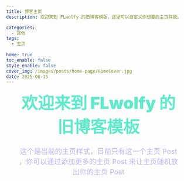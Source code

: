 ```yaml
---
title: 博客主页
description: 欢迎来到 FLwolfy 的旧博客模板，这里可以自定义你想要的主页样貌。

categories:
  - 其他
tags:
  - 主页
  
home: true
toc_enable: false
style_enable: false
cover_img: /images/posts/home-page/HomeCover.jpg
date: 2025-06-15
---
```


<section class="home-welcome" style="text-align: center; padding: 0 2rem;">
  <h1 style="font-size: 2.8rem; font-weight: 900; color: #5FE9CB; margin-bottom: 0.5em; margin-top: 0;">
    欢迎来到 FLwolfy 的旧博客模板
  </h1>
  <p style="font-size: 1.2rem; max-width: 50rem; margin: 0 auto 2.5em; color: #c0b6f2;">
    这个是当前的主页样式，目前只有这一个主页 Post ，你可以通过添加更多的主页 Post 来让主页随机放出你的主页 Post
  </p>
</section>
